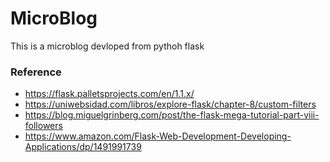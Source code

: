 # MicroBlog
This is a microblog devloped from pythoh flask



### Reference
- https://flask.palletsprojects.com/en/1.1.x/
- https://uniwebsidad.com/libros/explore-flask/chapter-8/custom-filters
- https://blog.miguelgrinberg.com/post/the-flask-mega-tutorial-part-viii-followers
- https://www.amazon.com/Flask-Web-Development-Developing-Applications/dp/1491991739